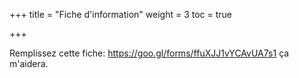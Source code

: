 +++
title = "Fiche d'information"
weight = 3
toc = true

+++

Remplissez cette fiche: https://goo.gl/forms/ffuXJJ1vYCAvUA7s1 ça m'aidera.